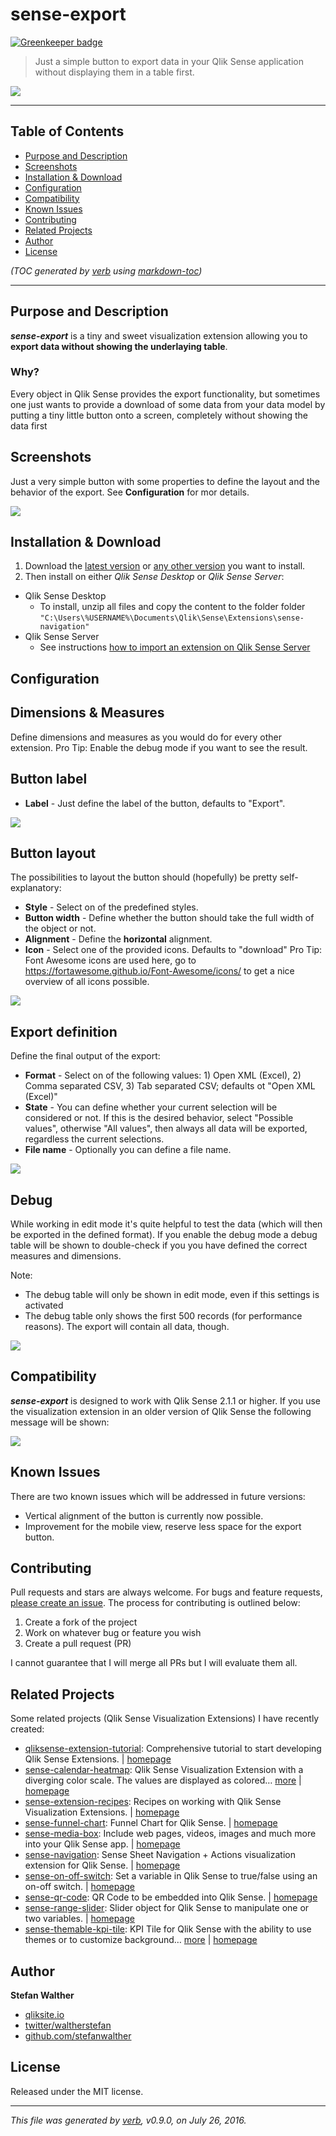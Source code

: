 # sense-export

[![Greenkeeper badge](https://badges.greenkeeper.io/stefanwalther/sense-export.svg)](https://greenkeeper.io/)
> Just a simple button to export data in your Qlik Sense application without displaying them in a table first.

![](https://raw.githubusercontent.com/stefanwalther/sense-export/master/docs/images/sense-export.png)

---
## Table of Contents
- [Purpose and Description](#purpose-and-description)
- [Screenshots](#screenshots)
- [Installation & Download](#installation--download)
- [Configuration](#configuration)
- [Compatibility](#compatibility)
- [Known Issues](#known-issues)
- [Contributing](#contributing)
- [Related Projects](#related-projects)
- [Author](#author)
- [License](#license)

_(TOC generated by [verb](https://github.com/verbose/verb) using [markdown-toc](https://github.com/jonschlinkert/markdown-toc))_

---

## Purpose and Description
***sense-export*** is a tiny and sweet visualization extension allowing you to **export data without showing the underlaying table**. 

### Why?
Every object in Qlik Sense provides the export functionality, but sometimes one just wants to provide a download of some data from your data model by putting a tiny little button onto a screen, completely without showing the data first

## Screenshots

Just a very simple button with some properties to define the layout and the behavior of the export.
See **Configuration** for mor details.

![](https://raw.githubusercontent.com/stefanwalther/sense-export/master/docs/images/all-props.png)

## Installation & Download
1. Download the [latest version](https://github.com/stefanwalther/sense-export/raw/master/build/sense-export_latest.zip) or [any other version](https://github.com/stefanwalther/sense-export/tree/master/build) you want to install.
2. Then install on either *Qlik Sense Desktop* or *Qlik Sense Server*:

* Qlik Sense Desktop
	* To install, unzip all files and copy the content to the folder folder `"C:\Users\%USERNAME%\Documents\Qlik\Sense\Extensions\sense-navigation"`
* Qlik Sense Server
	* See instructions [how to import an extension on Qlik Sense Server](http://help.qlik.com/sense/2.0/en-US/online/#../Subsystems/ManagementConsole/Content/import-extensions.htm)

## Configuration
## Dimensions & Measures

Define dimensions and measures as you would do for every other extension.
Pro Tip: Enable the debug mode if you want to see the result.

## Button label

- **Label** - Just define the label of the button, defaults to "Export".

![](https://raw.githubusercontent.com/stefanwalther/sense-export/master/docs/images/prop-label.png)

## Button layout

The possibilities to layout the button should (hopefully) be pretty self-explanatory:

- **Style** - Select on of the predefined styles.
- **Button width** - Define whether the button should take the full width of the object or not.
- **Alignment** - Define the **horizontal** alignment.
- **Icon** - Select one of the provided icons. Defaults to "download"
Pro Tip: Font Awesome icons are used here, go to https://fortawesome.github.io/Font-Awesome/icons/ to get a nice overview of all icons possible.

![](https://raw.githubusercontent.com/stefanwalther/sense-export/master/docs/images/prop-export-definition.png)

## Export definition

Define the final output of the export:

- **Format** - Select on of the following values: 1) Open XML (Excel), 2) Comma separated CSV, 3) Tab separated CSV; defaults ot "Open XML (Excel)"
- **State** - You can define whether your current selection will be considered or not. If this is the desired behavior, select "Possible values", otherwise "All values", then always all data will be exported, regardless the current selections.
- **File name** - Optionally you can define a file name.

![](https://raw.githubusercontent.com/stefanwalther/sense-export/master/docs/images/prop-export-definition.png)

## Debug
While working in edit mode it's quite helpful to test the data (which will then be exported in the defined format).
If you enable the debug mode a debug table will be shown to double-check if you you have defined the correct measures and dimensions.

Note:
- The debug table will only be shown in edit mode, even if this settings is activated
- The debug table only shows the first 500 records (for performance reasons). The export will contain all data, though.

![](https://raw.githubusercontent.com/stefanwalther/sense-export/master/docs/images/prop-debug.png)

## Compatibility
***sense-export*** is designed to work with Qlik Sense 2.1.1 or higher.
If you use the visualization extension in an older version of Qlik Sense the following message will be shown:

![](https://raw.githubusercontent.com/stefanwalther/sense-export/master/docs/images/unsupported.png)

## Known Issues
There are two known issues which will be addressed in future versions:

- Vertical alignment of the button is currently now possible.
- Improvement for the mobile view, reserve less space for the export button.

## Contributing
Pull requests and stars are always welcome. For bugs and feature requests, [please create an issue](https://github.com/stefanwalther/sense-export/issues).
The process for contributing is outlined below:

1. Create a fork of the project
2. Work on whatever bug or feature you wish
3. Create a pull request (PR)

I cannot guarantee that I will merge all PRs but I will evaluate them all.

## Related Projects
Some related projects (Qlik Sense Visualization Extensions) I have recently created:

- [qliksense-extension-tutorial](https://www.npmjs.com/package/qliksense-extension-tutorial): Comprehensive tutorial to start developing Qlik Sense Extensions. | [homepage](https://github.com/stefanwalther/qliksense-extension-tutorial "Comprehensive tutorial to start developing Qlik Sense Extensions.")
- [sense-calendar-heatmap](https://www.npmjs.com/package/sense-calendar-heatmap): Qlik Sense Visualization Extension with a diverging color scale. The values are displayed as colored… [more](https://github.com/stefanwalther/qsCalendarHeatmap) | [homepage](https://github.com/stefanwalther/qsCalendarHeatmap "Qlik Sense Visualization Extension with a diverging color scale. The values are displayed as colored cells per day. Days are arranged into columns by week, then grouped by month and years.")
- [sense-extension-recipes](https://www.npmjs.com/package/sense-extension-recipes): Recipes on working with Qlik Sense Visualization Extensions. | [homepage](https://github.com/stefanwalther/sense-extension-recipes "Recipes on working with Qlik Sense Visualization Extensions.")
- [sense-funnel-chart](https://www.npmjs.com/package/sense-funnel-chart): Funnel Chart for Qlik Sense. | [homepage](https://github.com/stefanwalther/sense-funnel-chart "Funnel Chart for Qlik Sense.")
- [sense-media-box](https://www.npmjs.com/package/sense-media-box): Include web pages, videos, images and much more into your Qlik Sense app. | [homepage](https://github.com/stefanwalther/sense-media-box "Include web pages, videos, images and much more into your Qlik Sense app.")
- [sense-navigation](https://www.npmjs.com/package/sense-navigation): Sense Sheet Navigation + Actions visualization extension for Qlik Sense. | [homepage](https://github.com/stefanwalther/sense-navigation#readme "Sense Sheet Navigation + Actions visualization extension for Qlik Sense.")
- [sense-on-off-switch](https://www.npmjs.com/package/sense-on-off-switch): Set a variable in Qlik Sense to true/false using an on-off switch. | [homepage](https://github.com/stefanwalther/sense-on-off-switch "Set a variable in Qlik Sense to true/false using an on-off switch.")
- [sense-qr-code](https://www.npmjs.com/package/sense-qr-code): QR Code to be embedded into Qlik Sense. | [homepage](https://github.com/stefanwalther/qsQRCode "QR Code to be embedded into Qlik Sense.")
- [sense-range-slider](https://www.npmjs.com/package/sense-range-slider): Slider object for Qlik Sense to manipulate one or two variables. | [homepage](https://github.com/QlikDev/qsRangeSlider "Slider object for Qlik Sense to manipulate one or two variables.")
- [sense-themable-kpi-tile](https://www.npmjs.com/package/sense-themable-kpi-tile): KPI Tile for Qlik Sense with the ability to use themes or to customize background… [more](https://github.com/stefanwalther/sense-themable-kpi-tile) | [homepage](https://github.com/stefanwalther/sense-themable-kpi-tile "KPI Tile for Qlik Sense with the ability to use themes or to customize background color, comparison indicator, etc.")  

## Author
**Stefan Walther**
* [qliksite.io](http://qliksite.io)
* [twitter/waltherstefan](http://twitter.com/waltherstefan)
* [github.com/stefanwalther](http://github.com/stefanwalther)

## License
Released under the MIT license.

***

_This file was generated by [verb](https://github.com/verbose/verb), v0.9.0, on July 26, 2016._

